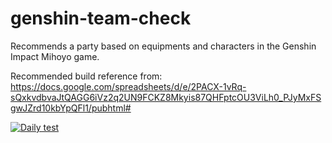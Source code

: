 # genshin-team-check
Recommends a party based on equipments and characters in the Genshin Impact Mihoyo game.

Recommended build reference from: https://docs.google.com/spreadsheets/d/e/2PACX-1vRq-sQxkvdbvaJtQAGG6iVz2q2UN9FCKZ8Mkyis87QHFptcOU3ViLh0_PJyMxFSgwJZrd10kbYpQFl1/pubhtml#

[![Daily test](https://github.com/planktonfun/genshin-team-check/actions/workflows/daily.js.yml/badge.svg)](https://github.com/planktonfun/genshin-team-check/actions/workflows/daily.js.yml)
